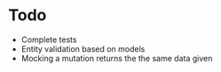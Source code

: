 # Todo

+ Complete tests
+ Entity validation based on models
+ Mocking a mutation returns the the same data given